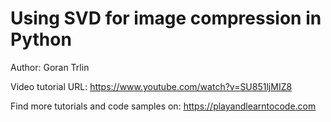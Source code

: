 # Using SVD for image compression in Python

Author:
Goran Trlin

Video tutorial URL:
https://www.youtube.com/watch?v=SU851ljMIZ8


Find more tutorials and code samples on:
https://playandlearntocode.com
